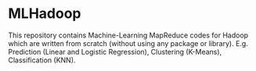 # MLHadoop
This repository contains Machine-Learning MapReduce codes for Hadoop which are written from scratch (without using any package or library). E.g. Prediction (Linear and Logistic Regression), Clustering (K-Means), Classification (KNN).
